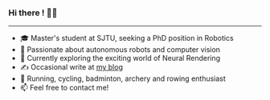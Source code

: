 ### Hi there ! 👋🤓
---

- 🎓 Master's student at SJTU, seeking a PhD position in Robotics
- 🤖 Passionate about autonomous robots and computer vision
- 🌱 Currently exploring the exciting world of Neural Rendering
- ✍️ Occasional write at [my blog](https://sszxc.net)
- 🏃 Running, cycling, badminton, archery and rowing enthusiast
- 📫 Feel free to contact me!

<!--
**sszxc/sszxc** is a ✨ _special_ ✨ repository because its `README.md` (this file) appears on your GitHub profile.

Here are some ideas to get you started:

- 🔭 I’m currently working on ...
- 🌱 I’m currently learning ...
- 👯 I’m looking to collaborate on ...
- 🤔 I’m looking for help with ...
- 💬 Ask me about ...
- 📫 How to reach me: ...
- 😄 Pronouns: ...
- ⚡ Fun fact: ...
-->
